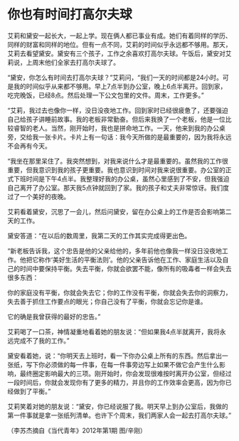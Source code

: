 # 你也有时间打高尔夫球

艾莉和黛安一起长大，一起上学。现在俩人都已事业有成。她们有着同样的学历、同样的财富和同样的地位。但有一点不同，艾莉的时间似乎永远都不够用。那天，艾莉去看望黛安。黛安有三个孩子，工作之余喜欢打高尔夫球。午饭后，黛安对艾莉说，上周末他们全家去打高尔夫球了。 

“黛安，你怎么有时间去打高尔夫球？”艾莉问，“我们一天的时间都是24小时。可是我的时间似乎从来都不够用。早上7点半到办公室，晚上6点半离开。回到家，吃完晚饭，已经8点。然后处理一下公文包里的文件。周末，工作更多。” 

“艾莉，我过去也像你一样，没日没夜地工作。回到家时已经很疲惫了，还要强迫自己给孩子讲睡前故事。我的老板非常勤奋。但后来我换了一个老板，他是一位比较睿智的老人。当然，刚开始时，我也是拼命地工作。一天，他来到我的办公桌旁，交给我一张卡片。卡片上有一句话：我今天所做的是最重要的，因为我将永远不会再有今天。 

“我坐在那里呆住了。我突然想到，对我来说什么才是最重要的。虽然我的工作很重要，但我意识到我的孩子更重要。我也意识到时间对我来说很重要。办公室的正式下班时间是下午4点半。我整理好我的办公桌，虽然心里感到了不安，但我强迫自己离开了办公室。那天我5点钟就回到了家。我的孩子和丈夫非常惊讶。我们度过了一个美好的夜晚。 

艾莉看着黛安，沉思了一会儿，然后问黛安，留在办公桌上的工作是否会影响第二天的工作。 

黛安答道：“在以后的数周里，我第二天的工作其实完成得更出色。 

“新老板告诉我，这个忠告是他的父亲给他的，多年前他也像我一样没日没夜地工作。他把它称作‘美好生活的平衡法则’。他的父亲告诉他在工作、家庭生活以及自己的时间中要保持平衡。失去平衡，你就会欲罢不能，像所有的吸毒者一样会失去很多东西： 

你的家庭没有平衡，你就会失去它；你的工作没有平衡，你就会失去你的洞察力，失去善于抓住工作要点的眼光；你自己没有了平衡，你就会忘记你是谁。 

它的确是我曾获得的最好的忠告。” 

艾莉喝了一口茶，神情凝重地看着她的朋友说：“但如果我4点半就离开，我将永远完成不了我的工作。” 

黛安看着她，说：“你明天去上班时，看一下你办公桌上所有的东西。然后拿出一张纸，写下你必须做的每一件事，在每一件事旁边写上如果不做它会产生什么影响，最终圈定影响最大的三项。刚开始时，你会发现很难按时离开办公室，但经过一段时间后，你就会发现你有了更多的精力，并且你的工作效率会更高，因为你已经做到了平衡。” 

艾莉笑着对她的朋友说：“黛安，你已经说服了我。明天早上到办公室后，我做的第一件事就是拿一张纸列清单。也许下个周末，我们两家人会一起去打高尔夫球。” 

（李苏杰摘自《当代青年》2012年第1期 图/辛刚）